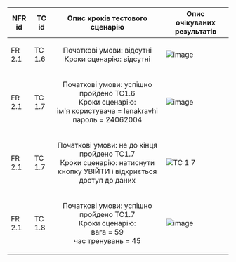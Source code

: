 |NFR id|	TC id|	Опис кроків тестового сценарію|	Опис очікуваних результатів|
|------|-------|--------------------------------|----------------------------|
|FR 2.1|TC 1.6|<p align="center">Початкові умови: відсутні <br>Кроки сценарію: відсутні </p>|![image](https://github.com/oleksandrblazhko/ai-214-kravchishina/assets/101953369/d5e131e5-5773-4d56-ba00-1fe3cdc76a3a)|
|FR 2.1|TC 1.7|<p align="center">Початкові умови: успішно пройдено TC1.6<br>Кроки сценарію: <br> ім'я користувача = lenakravhi <br>пароль = 24062004 </p>|![image](https://github.com/oleksandrblazhko/ai-214-kravchishina/assets/101953369/4dc51e70-6967-4786-8ab2-fb9f706069ce)
|FR 2.1|TC 1.7|<p align="center">Початкові умови: не до кінця пройдено TC1.7  <br>Кроки сценарію: натиснути кнопку УВІЙТИ і відкриється доступ до даних </p>|![TC 1 7](https://github.com/oleksandrblazhko/ai-214-kravchishina/assets/101953369/a438baa5-e2a8-44d5-a172-0c6c6c055f99)|
|FR 2.1|TC 1.8|<p align="center">Початкові умови: успішно пройдено TC1.7<br>Кроки сценарію: <br>вага = 59<br>час тренувань = 45|![image](https://github.com/oleksandrblazhko/ai-214-kravchishina/assets/101953369/7c04c972-5f7e-41ab-8473-17473e37e183)|

